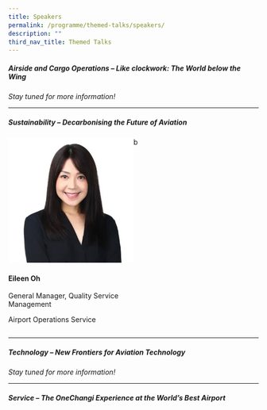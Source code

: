 ```yaml
---
title: Speakers
permalink: /programme/themed-talks/speakers/
description: ""
third_nav_title: Themed Talks
---
```

##### Airside and Cargo Operations –&nbsp;*Like clockwork: The World below the Wing*

*Stay tuned for more information!*
<hr>

##### Sustainability –&nbsp;*Decarbonising&nbsp;the Future of Aviation*
<div style="display:flex;">
	<div style="flex:1;">
		<img alt="Eileen Oh" src="/images/Speakers/eileen-oh.jpg">
		<h4>Eileen Oh</h4>
		<p>General Manager, Quality Service Management</p>
		<p>Airport Operations Service</p>
	</div>
	<div style="flex:1;">b</div>
</div>

<hr>

##### Technology –&nbsp;*New Frontiers for Aviation Technology*
*Stay tuned for more information!*
<hr>

##### Service –&nbsp;*The&nbsp;OneChangi&nbsp;Experience at the World’s Best Airport*